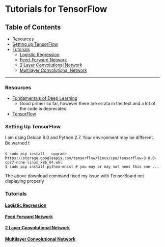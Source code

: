 # Tutorials for TensorFlow

## Table of Contents

* [Resources](#resources)
* [Setting up TensorFlow](#setting-up-tensorflow)
* [Tutorials](#tutorials)
  * [Logistic Regression](#logistic-regression)
  * [Feed-Forward Network](#feed-forward-network)
  * [2 Layer Convolutional Network](#2-layer-convolutional-network)
  * [Multilayer Convolutional Network](#multilayer-convolutional-network)

---

### Resources

* [Fundamentals of Deep Learning](http://shop.oreilly.com/product/0636920039709.do)
  * Good primer so far, however there are errata in the text and a lot of the code is deprecated
* [TensorFlow](https://www.tensorflow.org/)

### Setting Up TensorFlow

I am using Debian 9.0 and Python 2.7. Your environment may be different. Be warned :exclamation:

```
$ sudo pip install --upgrade https://storage.googleapis.com/tensorflow/linux/cpu/tensorflow-0.8.0-cp27-none-linux_x86_64.whl
$ sudo pip install python-mnist # you may or may not need this one ... 
```

The above download command fixed my issue with TensorBoard not displaying properly

### Tutorials

#### [Logistic Regression](https://github.com/dantaki/tensorflow_tutorial/blob/master/ipynb/fundamentals_of_deep_learning_companion_logistic_regression.ipynb)

#### [Feed Forward Network](https://github.com/dantaki/tensorflow_tutorial/blob/master/ipynb/fundamentals_of_deep_learning_companion_feed_forward_nextwork.ipynb)

#### [2 Layer Convolutional Network](https://github.com/dantaki/tensorflow_tutorial/blob/master/ipynb/fundamentals_of_deep_learning_companion_2layer_convolutional_network.ipynb)

#### [Multilayer Convolutional Network](https://github.com/dantaki/tensorflow_tutorial/blob/master/ipynb/tensorflow_mulitlayer_convolution_network_tutorial.ipynb)


